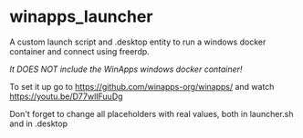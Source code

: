 # winapps_launcher
A custom launch script and .desktop entity to run a windows docker container and connect using freerdp.

*It DOES NOT include the WinApps windows docker container!*

To set it up go to https://github.com/winapps-org/winapps/ and watch https://youtu.be/D77wlIFuuDg

Don't forget to change all placeholders with real values, both in launcher.sh and in .desktop
